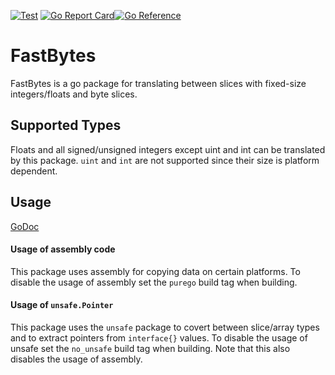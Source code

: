 [![Test](https://github.com/yehan2002/fastbytes/actions/workflows/go.yml/badge.svg)](https://github.com/yehan2002/fastbytes/actions/workflows/go.yml) [![Go Report Card](https://goreportcard.com/badge/github.com/yehan2002/fastbytes)](https://goreportcard.com/report/github.com/yehan2002/fastbytes)[![Go Reference](https://pkg.go.dev/badge/github.com/yehan2002/fastbytes.svg)](https://pkg.go.dev/github.com/yehan2002/fastbytes)

# FastBytes

FastBytes is a go package for translating between slices with fixed-size integers/floats and byte slices.

## Supported Types
Floats and all signed/unsigned integers except uint and int can be translated by this package.
`uint` and `int` are not supported since their size is platform dependent.

## Usage

[GoDoc](https://pkg.go.dev/github.com/yehan2002/fastbytes)


#### Usage of assembly code
This package uses assembly for copying data on certain platforms.
To disable the usage of assembly set the `purego` build tag when building.

#### Usage of `unsafe.Pointer`

This package uses the `unsafe` package to covert between slice/array types and to extract pointers from `interface{}` values. To disable the usage of unsafe set the `no_unsafe` build tag when building. Note that this also disables the usage of assembly.
